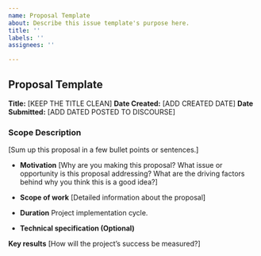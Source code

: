 ```yaml
---
name: Proposal Template
about: Describe this issue template's purpose here.
title: ''
labels: ''
assignees: ''

---
```


## Proposal Template

**Title:** [KEEP THE TITLE CLEAN]
**Date Created:** [ADD CREATED DATE]
**Date Submitted:** [ADD DATED POSTED TO DISCOURSE]

### Scope Description
[Sum up this proposal in a few bullet points or sentences.]

- **Motivation**
[Why are you making this proposal? What issue or opportunity is this proposal addressing? What are the driving factors behind why you think this is a good idea?]

- **Scope of work**
[Detailed information about the proposal]

- **Duration**
Project implementation cycle.

- **Technical specification (Optional)**

**Key results**
[How will the project’s success be measured?]
